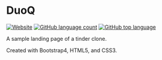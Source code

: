 # DuoQ

[![Website](https://img.shields.io/website?down_color=red&down_message=offline&up_color=success&up_message=online&url=https%3A%2F%2Fziyang.dev%2F)](https://ziyang.dev)
[![GitHub language count](https://img.shields.io/github/languages/count/ziyangll/ziyangdev)](https://ziyang.dev)
[![GitHub top language](https://img.shields.io/github/languages/top/ziyangll/ziyangdev)](https://ziyang.dev)

A sample landing page of a tinder clone.

Created with Bootstrap4, HTML5, and CSS3.
